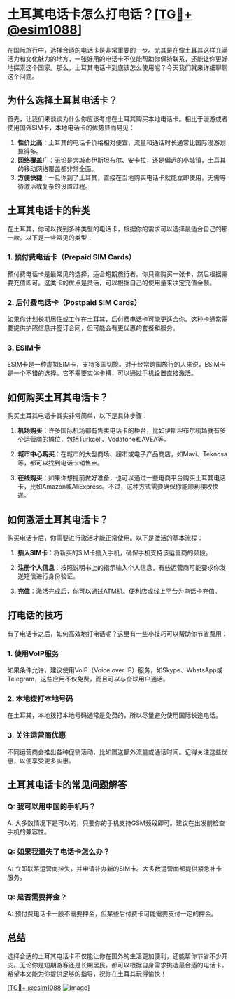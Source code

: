 # 土耳其电话卡怎么打电话？[[TG💪+ @esim1088](https://t.me/s/esim1088)]

在国际旅行中，选择合适的电话卡是非常重要的一步。尤其是在像土耳其这样充满活力和文化魅力的地方，一张好用的电话卡不仅能帮助你保持联系，还能让你更好地探索这个国家。那么，土耳其电话卡到底该怎么使用呢？今天我们就来详细聊聊这个问题。

## 为什么选择土耳其电话卡？

首先，让我们来谈谈为什么你应该考虑在土耳其购买本地电话卡。相比于漫游或者使用国外SIM卡，本地电话卡的优势显而易见：

1. **性价比高**：土耳其的电话卡价格相对便宜，流量和通话时长通常比国际漫游划算得多。
2. **网络覆盖广**：无论是大城市伊斯坦布尔、安卡拉，还是偏远的小城镇，土耳其的移动网络覆盖都非常全面。
3. **方便快捷**：一旦你到了土耳其，直接在当地购买电话卡就能立即使用，无需等待激活或复杂的设置过程。

## 土耳其电话卡的种类

在土耳其，你可以找到多种类型的电话卡，根据你的需求可以选择最适合自己的那一款。以下是一些常见的类型：

### 1. 预付费电话卡（Prepaid SIM Cards）

预付费电话卡是最常见的选择，适合短期旅行者。你只需购买一张卡，然后根据需要充值即可。这类卡的优点是灵活，可以根据自己的使用量来决定充值金额。

### 2. 后付费电话卡（Postpaid SIM Cards）

如果你计划长期居住或工作在土耳其，后付费电话卡可能更适合你。这种卡通常需要提供护照信息并签订合同，但可能会有更优惠的套餐和服务。

### 3. ESIM卡

ESIM卡是一种虚拟SIM卡，支持多国切换。对于经常跨国旅行的人来说，ESIM卡是一个不错的选择。它不需要实体卡槽，可以通过手机设置直接激活。

## 如何购买土耳其电话卡？

购买土耳其电话卡其实非常简单，以下是具体步骤：

1. **机场购买**：许多国际机场都有售卖电话卡的柜台，比如伊斯坦布尔机场就有多个运营商的摊位，包括Turkcell、Vodafone和AVEA等。
   
2. **城市中心购买**：在城市的大型商场、超市或电子产品商店，如Mavi、Teknosa等，都可以找到电话卡销售点。

3. **在线购买**：如果你想提前做好准备，也可以通过一些电商平台购买土耳其电话卡，比如Amazon或AliExpress。不过，这种方式需要确保你能顺利接收快递。

## 如何激活土耳其电话卡？

购买电话卡后，你需要进行激活才能正常使用。以下是激活的基本流程：

1. **插入SIM卡**：将新买的SIM卡插入手机，确保手机支持该运营商的频段。
   
2. **注册个人信息**：按照说明书上的指示输入个人信息，有些运营商可能要求你发送短信进行身份验证。

3. **充值**：激活完成后，你可以通过ATM机、便利店或线上平台为电话卡充值。

## 打电话的技巧

有了电话卡之后，如何高效地打电话呢？这里有一些小技巧可以帮助你节省费用：

### 1. 使用VoIP服务

如果条件允许，建议使用VoIP（Voice over IP）服务，如Skype、WhatsApp或Telegram，这些应用不仅免费，而且可以与全球用户通话。

### 2. 本地拨打本地号码

在土耳其，本地拨打本地号码通常是免费的，所以尽量避免使用国际长途电话。

### 3. 关注运营商优惠

不同运营商会推出各种促销活动，比如赠送额外流量或通话时间。记得关注这些优惠，以便享受更多实惠。

## 土耳其电话卡的常见问题解答

### Q: 我可以用中国的手机吗？

A: 大多数情况下是可以的，只要你的手机支持GSM频段即可。建议在出发前检查手机的兼容性。

### Q: 如果我遗失了电话卡怎么办？

A: 立即联系运营商挂失，并申请补办新的SIM卡。大多数运营商都提供紧急补卡服务。

### Q: 是否需要押金？

A: 预付费电话卡一般不需要押金，但某些后付费卡可能需要支付一定的押金。

## 总结

选择合适的土耳其电话卡不仅能让你在国外的生活更加便利，还能帮你节省不少开支。无论你是短期游客还是长期居民，都可以根据自身需求挑选最合适的电话卡。希望本文能为你提供足够的指导，祝你在土耳其玩得愉快！

[[TG💪+ @esim1088](https://t.me/s/esim1088) ![Image](https://i.postimg.cc/4NQfJmqS/Snipaste-2025-05-13-00-14-12.png)]